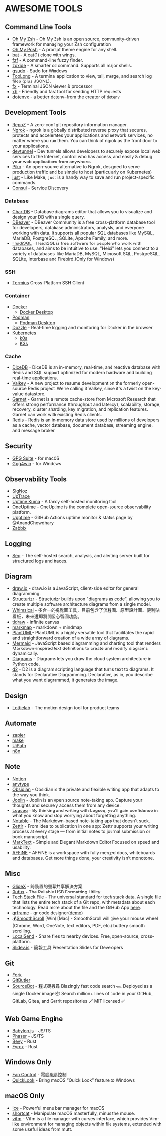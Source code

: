 # AWESOME TOOLS

## Command Line Tools

- [Oh My Zsh](https://ohmyz.sh) - Oh My Zsh is an open source, community-driven framework for managing your Zsh configuration.
- [Oh My Posh](https://ohmyposh.dev) - A prompt theme engine for any shell.
- [bat](https://github.com/sharkdp/bat) - A cat(1) clone with wings.
- [fzf](https://github.com/junegunn/fzf) - A command-line fuzzy finder.
- [zoxide](https://github.com/ajeetdsouza/zoxide) - A smarter cd command. Supports all major shells.
- [gsudo](https://github.com/gerardog/gsudo) - Sudo for Windows
- [TooLong](https://github.com/Textualize/toolong) - A terminal application to view, tail, merge, and search log files (plus JSONL).
- [fx](https://github.com/antonmedv/fx) - Terminal JSON viewer & processor
- [xh](https://github.com/ducaale/xh) - Friendly and fast tool for sending HTTP requests
- [dotenvx](https://github.com/dotenvx/dotenvx) - a better dotenv–from the creator of `dotenv`

## Development Tools

- [RepoZ](https://github.com/awaescher/RepoZ) - A zero-conf git repository information manager.
- [Ngrok](https://ngrok.com/) - ngrok is a globally distributed reverse proxy that secures, protects and accelerates your applications and network services, no matter where you run them. You can think of ngrok as the front door to your applications.
- [devtunnel](https://learn.microsoft.com/zh-tw/azure/developer/dev-tunnels/) - Dev tunnels allows developers to securely expose local web services to the Internet, control who has access, and easily & debug your web applications from anywhere.
- [Piko](https://github.com/andydunstall/piko) - An open-source alternative to Ngrok, designed to serve production traffic and be simple to host (particularly on Kubernetes)
- [just](https://github.com/casey/just) - Like Make, `just` is a handy way to save and run project-specific commands.
- [Consul](https://www.consul.io/) - Service Discovery

### Database

- [ChartDB](https://github.com/chartdb/chartdb) - Database diagrams editor that allows you to visualize and design your DB with a single query.
- [DBeaver](https://dbeaver.io/) - DBeaver Community is a free cross-platform database tool for developers, database administrators, analysts, and everyone working with data. It supports all popular SQL databases like MySQL, MariaDB, PostgreSQL, SQLite, Apache Family, and more.
- [HeidiSQL](https://www.heidisql.com/) - HeidiSQL is free software for people who work with databases, and aims to be intuitive to use. "Heidi" lets you connect to a variety of databases, like MariaDB, MySQL, Microsoft SQL, PostgreSQL, SQLite, Interbase and Firebird.(Only for Windows)

### SSH

- [Termius](https://termius.com/) Cross-Platform SSH Client

### Container

- [Docker](https://www.docker.com/)
  - [Docker Desktop](https://www.docker.com/products/docker-desktop/)
- [Podman](https://podman.io/)
  - [Podman Desktop](https://podman-desktop.io/)
- [Dozzle](https://dozzle.dev/) - Real-time logging and monitoring for Docker in the browser
- [Kubernetes](https://kubernetes.io/)
  - [k0s](https://k0sproject.io/)
  - [K3s](https://k3s.io/)

### Cache

- [DiceDB](https://dicedb.io/) - DiceDB is an in-memory, real-time, and reactive database with Redis and SQL support optimized for modern hardware and building real-time applications.
- [Valkey](https://github.com/valkey-io/valkey) - A new project to resume development on the formerly open-source Redis project. We're calling it Valkey, since it's a twist on the key-value datastore.
- [Garnet](https://github.com/microsoft/garnet) - Garnet is a remote cache-store from Microsoft Research that offers strong performance (throughput and latency), scalability, storage, recovery, cluster sharding, key migration, and replication features. Garnet can work with existing Redis clients.
- [Redis](https://redis.io/) - Redis is an in-memory data store used by millions of developers as a cache, vector database, document database, streaming engine, and message broker.

## Security

- [GPG Suite](https://gpgtools.org/) - for macOS
- [Gpg4win](https://www.gpg4win.org/) - for Windows

## Observability Tools

- [SigNoz](https://github.com/SigNoz/signoz)
- [UpTrace](https://github.com/uptrace/uptrace)
- [Uptime Kuma](https://github.com/louislam/uptime-kuma) - A fancy self-hosted monitoring tool
- [OneUptime](https://github.com/OneUptime/oneuptime) - OneUptime is the complete open-source observability platform.
- [Upptime](https://github.com/upptime/upptime) - GitHub Actions uptime monitor & status page by @AnandChowdhary
- [Zabbix](https://www.zabbix.com/)

## Logging

- [Seq](https://datalust.co/seq) - The self-hosted search, analysis, and alerting server built for structured logs and traces.

## Diagram

- [draw.io](https://www.drawio.com/) - draw.io is a JavaScript, client-side editor for general diagramming.
- [Structurizr](https://structurizr.com/) - Structurizr builds upon "diagrams as code", allowing you to create multiple software architecture diagrams from a single model.
- [Whimsical](https://whimsical.com/) - 多合一的視覺圖工具，目前包含了流程圖、原型設計圖、便利貼看板，未來還即將開發心智圖功能。
- [tldraw](https://www.tldraw.com/r) - infinite canvas
- [markmap](https://markmap.js.org/) - markdown + mindmap
- [PlantUML](https://plantuml.com/)- PlantUML is a highly versatile tool that facilitates the rapid and straightforward creation of a wide array of diagrams.
- [Mermaid](https://mermaid.js.org/) - JavaScript based diagramming and charting tool that renders Markdown-inspired text definitions to create and modify diagrams dynamically.
- [Diagrams](https://diagrams.mingrammer.com/) - Diagrams lets you draw the cloud system architecture in Python code.
- [d2](https://d2lang.com/) - D2 is a diagram scripting language that turns text to diagrams. It stands for Declarative Diagramming. Declarative, as in, you describe what you want diagrammed, it generates the image.

## Design

- [Lottielab](https://www.lottielab.com/) - The motion design tool for product teams

## Automate

- [zapier](https://zapier.com/)
- [make](https://www.make.com)
- [UiPath](https://www.uipath.com/)
- [n8n](https://n8n.io/)

## Note

- [Notion](https://www.notion.so/)
- [anytype](https://anytype.io/)
- [Obsidian](https://obsidian.md/) - Obsidian is the private and flexible writing app that adapts to the way you think.
- [Joplin](https://joplinapp.org/) - Joplin is an open source note-taking app. Capture your thoughts and securely access them from any device.
- [Logseq](https://logseq.com/) - By thinking and writing with Logseq, you'll gain confidence in what you know and stop worrying about forgetting anything.
- [Notable](https://notable.app) - The Markdown-based note-taking app that doesn't suck.
- [Zettlr](https://www.zettlr.com/) - From idea to publication in one app: Zettlr supports your writing process at every stage — from initial notes to journal submission or book manuscript.
- [MarkText](https://www.marktext.cc/) - Simple and Elegant Markdown Editor Focused on speed and usability.
- [AFFiNE](https://affine.pro/) - AFFiNE is a workspace with fully merged docs, whiteboards and databases. Get more things done, your creativity isn’t monotone.

## Misc

- [GlideX](https://www.asus.com/tw/content/glidex/) - 跨裝置的螢幕共享解決方案
- [Rufus](https://github.com/pbatard/rufus) - The Reliable USB Formatting Utility
- [Tech Stack File](https://stackshare.io/tech-stack-file) - The universal standard for tech stack data. A single file that lists the entire tech stack of a Git repo, with metadata about each technology. Read more about the file and the GitHub App [here](https://stackshare.io/posts/introducing-the-tech-stack-file).
- [qrframe](https://github.com/zhengkyl/qrframe) - qr code designer([demo](https://qrframe.kylezhe.ng/))
- 💰[SmoothScroll](https://www.smoothscroll.net) [Win] [Mac] - SmoothScroll will give your mouse wheel (Chrome, Word, OneNote, text editors, PDF, etc.) buttery smooth scrolling.
- [LocalSend](https://localsend.org/) - Share files to nearby devices. Free, open-source, cross-platform.
- [Slidev.js](https://sli.dev/) - 簡報工具 Presentation Slides for Developers

## Git

- [Fork](https://git-fork.com/)
- [GitButler](https://gitbutler.com/)
- [SourceBot](https://github.com/sourcebot-dev/sourcebot) - 程式碼搜尋 Blazingly fast code search 🏎️ Deployed as a single Docker image 📦 Search million+ lines of code in your GitHub, GitLab, Gitea, and Gerrit repositories 🪄 MIT licensed ✅

## Web Game Engine

- [Babylon.js](https://www.babylonjs.com/) - JS/TS
- [Phaser](https://phaser.io/) - JS/TS
- [Bevy](https://bevyengine.org/) - Rust
- [Fyrox](https://fyrox.rs/) - Rust

## Windows Only

- [Fan Control](https://getfancontrol.com/) - 電腦風扇控制
- [QuickLook](https://github.com/QL-Win/QuickLook) - Bring macOS “Quick Look” feature to Windows

## macOS Only

- [Ice](https://github.com/jordanbaird/Ice) - Powerful menu bar manager for macOS
- [shortcat](https://shortcat.app/) - Manipulate macOS masterfully, minus the mouse.
- [vifm](https://github.com/vifm/vifm) - Vifm is a file manager with curses interface, which provides Vim-like environment for managing objects within file systems, extended with some useful ideas from mutt.
